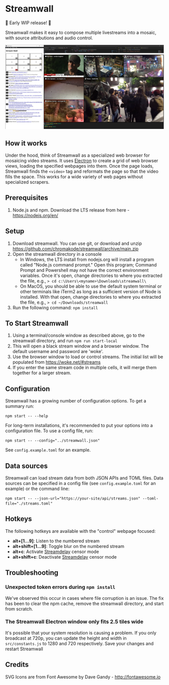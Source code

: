 # Streamwall

:construction: Early WIP release! :construction:

Streamwall makes it easy to compose multiple livestreams into a mosaic, with source attributions and audio control.

![Screenshot of Streamwall displaying a grid of streams](screenshot.png)

## How it works

Under the hood, think of Streamwall as a specialized web browser for mosaicing video streams. It uses [Electron](https://www.electronjs.org) to create a grid of web browser views, loading the specified webpages into them. Once the page loads, Streamwall finds the `<video>` tag and reformats the page so that the video fills the space. This works for a wide variety of web pages without specialized scrapers.

## Prerequisites

1. Node.js and npm. Download the LTS release from here - https://nodejs.org/en/

## Setup

1. Download streamwall. You can use git, or download and unzip https://github.com/chromakode/streamwall/archive/main.zip
2. Open the streamwall directory in a console
   - In Windows, the LTS install from nodejs.org will install a program called "Node.js command prompt." Open this program; Command Prompt and Powershell may not have the correct environment variables. Once it's open, change directories to where you extracted the file, e.g., `> cd c:\Users\<myname>\Downloads\streamwall\`
   - On MacOS, you should be able to use the default system terminal or other terminals like iTerm2 as long as a sufficient version of Node is installed. With that open, change directories to where you extracted the file, e.g., `> cd ~/Downloads/streamwall`
3. Run the following command: `npm install`

## To Start Streamwall

1. Using a terminal/console window as described above, go to the streamwall directory, and run `npm run start-local`
2. This will open a black stream window and a browser window. The default username and password are 'woke'.
3. Use the browser window to load or control streams. The initial list will be populated from https://woke.net/#streams
4. If you enter the same stream code in multiple cells, it will merge them together for a larger stream.

## Configuration

Streamwall has a growing number of configuration options. To get a summary run:

```
npm start -- --help
```

For long-term installations, it's recommended to put your options into a configuration file. To use a config file, run:

```
npm start -- --config="../streamwall.json"
```

See `config.example.toml` for an example.

## Data sources

Streamwall can load stream data from both JSON APIs and TOML files. Data sources can be specified in a config file (see `config.example.toml` for an example) or the command line:

```
npm start -- --json-url="https://your-site/api/streams.json" --toml-file="./streams.toml"
```

## Hotkeys

The following hotkeys are available with the "control" webpage focused:

- **alt+[1...9]**: Listen to the numbered stream
- **alt+shift+[1...9]**: Toggle blur on the numbered stream
- **alt+c**: Activate [Streamdelay](https://github.com/chromakode/streamdelay) censor mode
- **alt+shift+c**: Deactivate [Streamdelay](https://github.com/chromakode/streamdelay) censor mode

## Troubleshooting

### Unexpected token errors during `npm install`

We've observed this occur in cases where file corruption is an issue. The fix has been to clear the npm cache, remove the streamwall directory, and start from scratch.

### The Streamwall Electron window only fits 2.5 tiles wide

It's possible that your system resolution is causing a problem. If you only broadcast at 720p, you can update the height and width in `src/constants.js` to 1280 and 720 respectively. Save your changes and restart Streamwall

## Credits

SVG Icons are from Font Awesome by Dave Gandy - http://fontawesome.io
